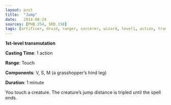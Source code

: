 ```yaml
---
layout: post
title:  "Jump"
date:   2014-08-24
sources: [PHB.254, SRD.158]
tags: [artificer, druid, ranger, sorcerer, wizard, level1, action, transmutation]
---
```


**1st-level transmutation**

**Casting Time**: 1 action

**Range**: Touch

**Components**: V, S, M (a grasshopper’s hind leg)

**Duration**: 1 minute

You touch a creature. The creature’s jump distance is tripled until the spell ends.
